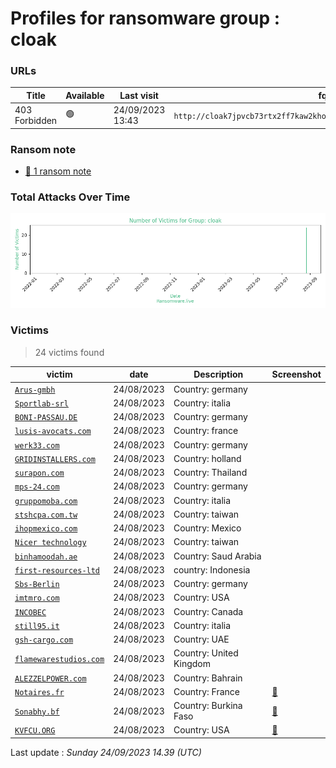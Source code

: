 # Profiles for ransomware group : **cloak**



### URLs
| Title | Available | Last visit | fqdn | Screenshot 
|---|---|---|---|---|
| 403 Forbidden | 🟢 | 24/09/2023 13:43 | `http://cloak7jpvcb73rtx2ff7kaw2kholu7bdiivxpzbhlny4ybz75dpxckqd.onion` | <a href="https://images.ransomware.live/screenshots/cloak7jpvcb73rtx2ff7kaw2kholu7bdiivxpzbhlny4ybz75dpxckqd-onion.png" target=_blank>📸</a> | 


### Ransom note
* [📝 1 ransom note](notes/cloak)

### Total Attacks Over Time

![Statistics](../graphs/stats-cloak.png)


### Victims

> 24 victims found

| victim | date | Description | Screenshot | 
|---|---|---|---|
| [`Arus-gmbh`](https://google.com/search?q=Arus-gmbh) | 24/08/2023 | Country: germany |   |
| [`Sportlab-srl`](https://google.com/search?q=Sportlab-srl) | 24/08/2023 | Country: italia |   |
| [`BONI-PASSAU.DE`](https://google.com/search?q=BONI-PASSAU.DE) | 24/08/2023 | Country: germany |   |
| [`lusis-avocats.com`](https://google.com/search?q=lusis-avocats.com) | 24/08/2023 | Country: france |   |
| [`werk33.com`](https://google.com/search?q=werk33.com) | 24/08/2023 | Country: germany |   |
| [`GRIDINSTALLERS.com`](https://google.com/search?q=GRIDINSTALLERS.com) | 24/08/2023 | Country: holland |   |
| [`surapon.com`](https://google.com/search?q=surapon.com) | 24/08/2023 | Country: Thailand |   |
| [`mps-24.com`](https://google.com/search?q=mps-24.com) | 24/08/2023 | Country: germany |   |
| [`gruppomoba.com`](https://google.com/search?q=gruppomoba.com) | 24/08/2023 | Country: italia |   |
| [`stshcpa.com.tw`](https://google.com/search?q=stshcpa.com.tw) | 24/08/2023 | Country: taiwan |   |
| [`ihopmexico.com`](https://google.com/search?q=ihopmexico.com) | 24/08/2023 | Country: Mexico |   |
| [`Nicer technology`](https://google.com/search?q=Nicer+technology) | 24/08/2023 | Country: taiwan |   |
| [`binhamoodah.ae`](https://google.com/search?q=binhamoodah.ae) | 24/08/2023 | Country: Saud Arabia |   |
| [`first-resources-ltd`](https://google.com/search?q=first-resources-ltd) | 24/08/2023 | country: Indonesia |   |
| [`Sbs-Berlin`](https://google.com/search?q=Sbs-Berlin) | 24/08/2023 | Country: germany |   |
| [`imtmro.com`](https://google.com/search?q=imtmro.com) | 24/08/2023 | Country: USA |   |
| [`INCOBEC`](https://google.com/search?q=INCOBEC) | 24/08/2023 | Country: Canada |   |
| [`still95.it`](https://google.com/search?q=still95.it) | 24/08/2023 | Country: italia |   |
| [`gsh-cargo.com`](https://google.com/search?q=gsh-cargo.com) | 24/08/2023 | Country: UAE |   |
| [`flamewarestudios.com`](https://google.com/search?q=flamewarestudios.com) | 24/08/2023 | Country: United Kingdom |   |
| [`ALEZZELPOWER.com`](https://google.com/search?q=ALEZZELPOWER.com) | 24/08/2023 | Country: Bahrain |   |
| [`Notaires.fr`](https://google.com/search?q=Notaires.fr) | 24/08/2023 | Country: France | <a href="https://images.ransomware.live/screenshots/posts/a1d8efa0cee28ed70d93a68dbfebdddf.png" target=_blank>📸</a> |
| [`Sonabhy.bf`](https://google.com/search?q=Sonabhy.bf) | 24/08/2023 | Country: Burkina Faso | <a href="https://images.ransomware.live/screenshots/posts/cec65448716e33bf5591611a288e819d.png" target=_blank>📸</a> |
| [`KVFCU.ORG`](https://google.com/search?q=KVFCU.ORG) | 24/08/2023 | Country: USA | <a href="https://images.ransomware.live/screenshots/posts/a783d60cc847ec15e21a7a8c0fc84780.png" target=_blank>📸</a> |



Last update : _Sunday 24/09/2023 14.39 (UTC)_
